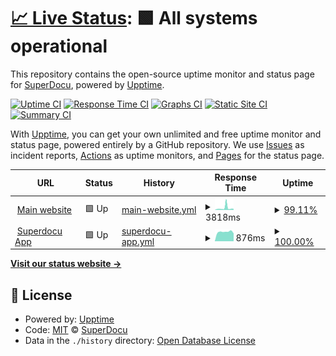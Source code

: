 # [📈 Live Status](https://status.superdocu.com): <!--live status--> **🟩 All systems operational**

This repository contains the open-source uptime monitor and status page for [SuperDocu](https://www.superdocu.com/), powered by [Upptime](https://github.com/upptime/upptime).

[![Uptime CI](https://github.com/SuperDocu/status-page/workflows/Uptime%20CI/badge.svg)](https://github.com/SuperDocu/status-page/actions?query=workflow%3A%22Uptime+CI%22)
[![Response Time CI](https://github.com/SuperDocu/status-page/workflows/Response%20Time%20CI/badge.svg)](https://github.com/SuperDocu/status-page/actions?query=workflow%3A%22Response+Time+CI%22)
[![Graphs CI](https://github.com/SuperDocu/status-page/workflows/Graphs%20CI/badge.svg)](https://github.com/SuperDocu/status-page/actions?query=workflow%3A%22Graphs+CI%22)
[![Static Site CI](https://github.com/SuperDocu/status-page/workflows/Static%20Site%20CI/badge.svg)](https://github.com/SuperDocu/status-page/actions?query=workflow%3A%22Static+Site+CI%22)
[![Summary CI](https://github.com/SuperDocu/status-page/workflows/Summary%20CI/badge.svg)](https://github.com/SuperDocu/status-page/actions?query=workflow%3A%22Summary+CI%22)

With [Upptime](https://upptime.js.org), you can get your own unlimited and free uptime monitor and status page, powered entirely by a GitHub repository. We use [Issues](https://github.com/SuperDocu/status-page/issues) as incident reports, [Actions](https://github.com/SuperDocu/status-page/actions) as uptime monitors, and [Pages](https://status.superdocu.com) for the status page.

<!--start: status pages-->
<!-- This summary is generated by Upptime (https://github.com/upptime/upptime) -->
<!-- Do not edit this manually, your changes will be overwritten -->
<!-- prettier-ignore -->
| URL | Status | History | Response Time | Uptime |
| --- | ------ | ------- | ------------- | ------ |
| <img alt="" src="https://icons.duckduckgo.com/ip3/www.superdocu.com.ico" height="13"> [Main website](https://www.superdocu.com) | 🟩 Up | [main-website.yml](https://github.com/Superdocu/status-page/commits/HEAD/history/main-website.yml) | <details><summary><img alt="Response time graph" src="./graphs/main-website/response-time-week.png" height="20"> 3818ms</summary><br><a href="https://status.superdocu.com/history/main-website"><img alt="Response time 2620" src="https://img.shields.io/endpoint?url=https%3A%2F%2Fraw.githubusercontent.com%2FSuperdocu%2Fstatus-page%2FHEAD%2Fapi%2Fmain-website%2Fresponse-time.json"></a><br><a href="https://status.superdocu.com/history/main-website"><img alt="24-hour response time 2180" src="https://img.shields.io/endpoint?url=https%3A%2F%2Fraw.githubusercontent.com%2FSuperdocu%2Fstatus-page%2FHEAD%2Fapi%2Fmain-website%2Fresponse-time-day.json"></a><br><a href="https://status.superdocu.com/history/main-website"><img alt="7-day response time 3818" src="https://img.shields.io/endpoint?url=https%3A%2F%2Fraw.githubusercontent.com%2FSuperdocu%2Fstatus-page%2FHEAD%2Fapi%2Fmain-website%2Fresponse-time-week.json"></a><br><a href="https://status.superdocu.com/history/main-website"><img alt="30-day response time 3227" src="https://img.shields.io/endpoint?url=https%3A%2F%2Fraw.githubusercontent.com%2FSuperdocu%2Fstatus-page%2FHEAD%2Fapi%2Fmain-website%2Fresponse-time-month.json"></a><br><a href="https://status.superdocu.com/history/main-website"><img alt="1-year response time 2620" src="https://img.shields.io/endpoint?url=https%3A%2F%2Fraw.githubusercontent.com%2FSuperdocu%2Fstatus-page%2FHEAD%2Fapi%2Fmain-website%2Fresponse-time-year.json"></a></details> | <details><summary><a href="https://status.superdocu.com/history/main-website">99.11%</a></summary><a href="https://status.superdocu.com/history/main-website"><img alt="All-time uptime 99.87%" src="https://img.shields.io/endpoint?url=https%3A%2F%2Fraw.githubusercontent.com%2FSuperdocu%2Fstatus-page%2FHEAD%2Fapi%2Fmain-website%2Fuptime.json"></a><br><a href="https://status.superdocu.com/history/main-website"><img alt="24-hour uptime 98.63%" src="https://img.shields.io/endpoint?url=https%3A%2F%2Fraw.githubusercontent.com%2FSuperdocu%2Fstatus-page%2FHEAD%2Fapi%2Fmain-website%2Fuptime-day.json"></a><br><a href="https://status.superdocu.com/history/main-website"><img alt="7-day uptime 99.11%" src="https://img.shields.io/endpoint?url=https%3A%2F%2Fraw.githubusercontent.com%2FSuperdocu%2Fstatus-page%2FHEAD%2Fapi%2Fmain-website%2Fuptime-week.json"></a><br><a href="https://status.superdocu.com/history/main-website"><img alt="30-day uptime 99.66%" src="https://img.shields.io/endpoint?url=https%3A%2F%2Fraw.githubusercontent.com%2FSuperdocu%2Fstatus-page%2FHEAD%2Fapi%2Fmain-website%2Fuptime-month.json"></a><br><a href="https://status.superdocu.com/history/main-website"><img alt="1-year uptime 99.87%" src="https://img.shields.io/endpoint?url=https%3A%2F%2Fraw.githubusercontent.com%2FSuperdocu%2Fstatus-page%2FHEAD%2Fapi%2Fmain-website%2Fuptime-year.json"></a></details>
| <img alt="" src="https://icons.duckduckgo.com/ip3/app.superdocu.com.ico" height="13"> [Superdocu App](https://app.superdocu.com) | 🟩 Up | [superdocu-app.yml](https://github.com/Superdocu/status-page/commits/HEAD/history/superdocu-app.yml) | <details><summary><img alt="Response time graph" src="./graphs/superdocu-app/response-time-week.png" height="20"> 876ms</summary><br><a href="https://status.superdocu.com/history/superdocu-app"><img alt="Response time 833" src="https://img.shields.io/endpoint?url=https%3A%2F%2Fraw.githubusercontent.com%2FSuperdocu%2Fstatus-page%2FHEAD%2Fapi%2Fsuperdocu-app%2Fresponse-time.json"></a><br><a href="https://status.superdocu.com/history/superdocu-app"><img alt="24-hour response time 758" src="https://img.shields.io/endpoint?url=https%3A%2F%2Fraw.githubusercontent.com%2FSuperdocu%2Fstatus-page%2FHEAD%2Fapi%2Fsuperdocu-app%2Fresponse-time-day.json"></a><br><a href="https://status.superdocu.com/history/superdocu-app"><img alt="7-day response time 876" src="https://img.shields.io/endpoint?url=https%3A%2F%2Fraw.githubusercontent.com%2FSuperdocu%2Fstatus-page%2FHEAD%2Fapi%2Fsuperdocu-app%2Fresponse-time-week.json"></a><br><a href="https://status.superdocu.com/history/superdocu-app"><img alt="30-day response time 818" src="https://img.shields.io/endpoint?url=https%3A%2F%2Fraw.githubusercontent.com%2FSuperdocu%2Fstatus-page%2FHEAD%2Fapi%2Fsuperdocu-app%2Fresponse-time-month.json"></a><br><a href="https://status.superdocu.com/history/superdocu-app"><img alt="1-year response time 833" src="https://img.shields.io/endpoint?url=https%3A%2F%2Fraw.githubusercontent.com%2FSuperdocu%2Fstatus-page%2FHEAD%2Fapi%2Fsuperdocu-app%2Fresponse-time-year.json"></a></details> | <details><summary><a href="https://status.superdocu.com/history/superdocu-app">100.00%</a></summary><a href="https://status.superdocu.com/history/superdocu-app"><img alt="All-time uptime 100.00%" src="https://img.shields.io/endpoint?url=https%3A%2F%2Fraw.githubusercontent.com%2FSuperdocu%2Fstatus-page%2FHEAD%2Fapi%2Fsuperdocu-app%2Fuptime.json"></a><br><a href="https://status.superdocu.com/history/superdocu-app"><img alt="24-hour uptime 100.00%" src="https://img.shields.io/endpoint?url=https%3A%2F%2Fraw.githubusercontent.com%2FSuperdocu%2Fstatus-page%2FHEAD%2Fapi%2Fsuperdocu-app%2Fuptime-day.json"></a><br><a href="https://status.superdocu.com/history/superdocu-app"><img alt="7-day uptime 100.00%" src="https://img.shields.io/endpoint?url=https%3A%2F%2Fraw.githubusercontent.com%2FSuperdocu%2Fstatus-page%2FHEAD%2Fapi%2Fsuperdocu-app%2Fuptime-week.json"></a><br><a href="https://status.superdocu.com/history/superdocu-app"><img alt="30-day uptime 100.00%" src="https://img.shields.io/endpoint?url=https%3A%2F%2Fraw.githubusercontent.com%2FSuperdocu%2Fstatus-page%2FHEAD%2Fapi%2Fsuperdocu-app%2Fuptime-month.json"></a><br><a href="https://status.superdocu.com/history/superdocu-app"><img alt="1-year uptime 100.00%" src="https://img.shields.io/endpoint?url=https%3A%2F%2Fraw.githubusercontent.com%2FSuperdocu%2Fstatus-page%2FHEAD%2Fapi%2Fsuperdocu-app%2Fuptime-year.json"></a></details>

<!--end: status pages-->

[**Visit our status website →**](https://status.superdocu.com)

## 📄 License

- Powered by: [Upptime](https://github.com/upptime/upptime)
- Code: [MIT](./LICENSE) © [SuperDocu](https://www.superdocu.com/)
- Data in the `./history` directory: [Open Database License](https://opendatacommons.org/licenses/odbl/1-0/)
